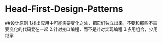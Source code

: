 # Head-First-Design-Patterns

##设计原则
  1.找出应用中可能需要变化之处，把它们独立出来，不要和那些不需要变化的代码混在一起
  2.针对接口编程，而不是针对实现编程
  3.多用组合，少用继承
